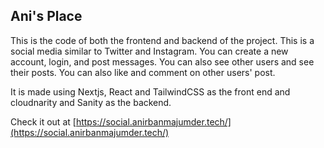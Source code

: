 ## Ani's Place

This is the code of both the frontend and backend of the project.
This is a social media similar to Twitter and Instagram. You can create a new account, login, and post messages.
You can also see other users and see their posts. You can also like and comment on other users' post. 

It is made using Nextjs, React and TailwindCSS as the front end and cloudnarity and Sanity as the backend.


Check it out at [https://social.anirbanmajumder.tech/](https://social.anirbanmajumder.tech/)
